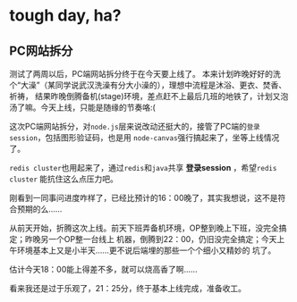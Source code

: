 # tough day, ha?

## PC网站拆分

测试了两周以后，PC端网站拆分终于在今天要上线了。
本来计划昨晚好好的洗个“大澡”（某同学说武汉洗澡有分大小澡的），理想中流程是沐浴、更衣、焚香、祈祷，
结果昨晚倒腾备机(stage)环境，差点赶不上最后几班的地铁了，计划又泡汤了嘛。今天上线，只能是随缘的节奏咯:(

这次PC端网站拆分，对`node.js`层来说改动还挺大的，接管了PC端的`登录session`，包括图形验证码，也是用
`node-canvas`强行搞起来了，坐等上线情况了。

`redis cluster`也用起来了，通过`redis`和`java`共享 **登录session** ，希望`redis cluster`
能抗住这么点压力吧。

刚看到一同事问进度咋样了，已经比预计的16：00晚了，其实我想说，这不是符合预期的么……

从前天开始，折腾这次上线。前天下班弄备机环境，OP整到晚上下班，没完全搞定；昨晚另一个OP整一台线上
机器，倒腾到22：00，仍旧没完全搞定；今天上午环境基本上又是小半天……更不说后端埋的那些一个个细小又精妙的
坑了。

估计今天18：00能上得差不多，就可以烧高香了啊……

看来我还是过于乐观了，21：25分，终于基本上线完成，准备收工。
